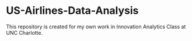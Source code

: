 # US-Airlines-Data-Analysis
This repository is created for my own work in Innovation Analytics Class at UNC Charlotte. 
